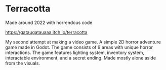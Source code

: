 # Terracotta

Made around 2022 with horrendous code

https://gataugatauaaa.itch.io/terracotta

My second attempt at making a video game. A simple 2D horror adventure game made in Godot. The game consists of 9 areas with unique horror interactions. The game features lighting system, inventory system, interactable environment, and a secret ending. Made mostly alone aside from the visuals.
